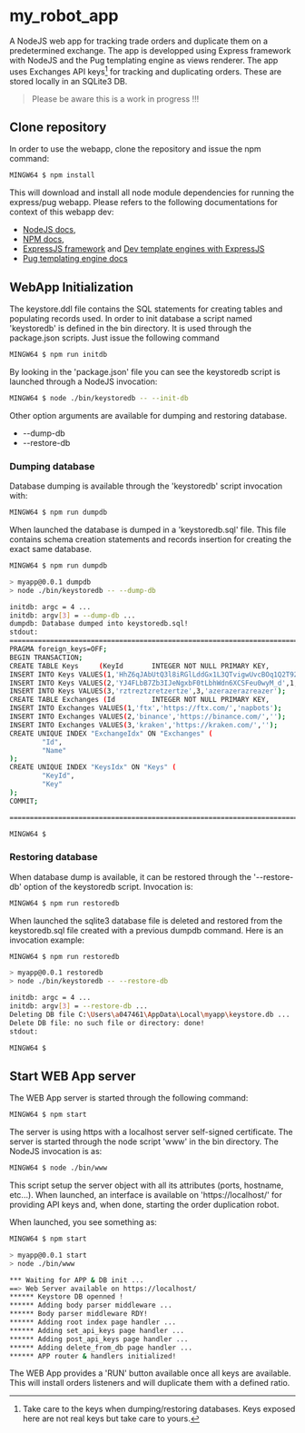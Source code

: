 # my_robot_app

A NodeJS web app for tracking trade orders and duplicate them on a predetermined exchange.
The app is developped using Express framework with NodeJS and the Pug templating engine as
views renderer.
The app uses Exchanges API keys[^1] for tracking and duplicating orders. These are stored locally
in an SQLite3 DB.

> Please be aware this is a work in progress !!! 

[^1]: Take care to the keys when dumping/restoring databases. Keys exposed here are not real keys but take care to yours.

## Clone repository

In order to use the webapp, clone the repository and issue the npm command:
```bash
MINGW64 $ npm install
```
This will download and install all node module dependencies for running the express/pug
webapp.
Please refers to the following documentations for context of this webapp dev:
 * [NodeJS docs](https://nodejs.org/en/docs/),
 * [NPM docs](https://docs.npmjs.com/),
 * [ExpressJS framework](https://expressjs.com/) and [Dev template engines with ExpressJS ](https://expressjs.com/en/advanced/developing-template-engines.html)
 * [Pug templating engine docs](https://pugjs.org/api/getting-started.html)

## WebApp Initialization

The keystore.ddl file contains the SQL statements for creating tables and populating records
used.
In order to init database a script named 'keystoredb' is defined in the bin directory. It is
used through the package.json scripts. Just issue the following command
```bash
MINGW64 $ npm run initdb
```
By looking in the 'package.json' file you can see the keystoredb script is launched through
a NodeJS invocation:
```bash
MINGW64 $ node ./bin/keystoredb -- --init-db
```
Other option arguments are available for dumping and restoring database.
 * --dump-db 
 * --restore-db

### Dumping database

Database dumping is available through the 'keystoredb' script invocation with:
```bash
MINGW64 $ npm run dumpdb
```
When launched the database is dumped in a 'keystoredb.sql' file. This file contains schema
creation statements and records insertion for creating the exact same database.

```bash
MINGW64 $ npm run dumpdb

> myapp@0.0.1 dumpdb
> node ./bin/keystoredb -- --dump-db

initdb: argc = 4 ...
initdb: argv[3] = --dump-db ...
dumpdb: Database dumped into keystoredb.sql!
stdout:
=========================================================================================================
PRAGMA foreign_keys=OFF;
BEGIN TRANSACTION;
CREATE TABLE Keys     (KeyId       INTEGER NOT NULL PRIMARY KEY,                                                              Key         TEXT    NOT NULL,                                                              ExchangeId  INTEGER NOT NULL,                                                              Secret      TEXT    NOT NULL,                                                              FOREIGN KEY (ExchangeId) REFERENCES Exchanges (Id),                                                                      UNIQUE(Key)                                                             );
INSERT INTO Keys VALUES(1,'HhZ6qJAbUtQ3l8iRGlLddGx1L3QTvigwUvcBOq1Q2T92EImIpmaqfTp0gaGbJTpy',2,'fSczOeQTS62uV7Fn3ZnDoFndbvi6P4eCN7U1QpfbzqwOHlNItRQcNQHZwto3HpPQ');
INSERT INTO Keys VALUES(2,'YJ4FLbB7Zb3IJeNgxbF0tLbhWdn6XCSFeu0wyM_d',1,'lo8RfIB4j_qSmEQ5Kv1etNFLYscnog68BnRqhsl4');
INSERT INTO Keys VALUES(3,'rztreztzretzertze',3,'azerazerazreazer');
CREATE TABLE Exchanges (Id         INTEGER NOT NULL PRIMARY KEY,                                                               Name       TEXT    NOT NULL,                                                               Url        TEXT    NOT NULL,                                                               Subaccount TEXT,                                                                          UNIQUE(Name)                                                              );
INSERT INTO Exchanges VALUES(1,'ftx','https://ftx.com/','napbots');
INSERT INTO Exchanges VALUES(2,'binance','https://binance.com/','');
INSERT INTO Exchanges VALUES(3,'kraken','https://kraken.com/','');
CREATE UNIQUE INDEX "ExchangeIdx" ON "Exchanges" (
        "Id",
        "Name"
);
CREATE UNIQUE INDEX "KeysIdx" ON "Keys" (
        "KeyId",
        "Key"
);
COMMIT;

=========================================================================================================

MINGW64 $ 
```

### Restoring database

When database dump is available, it can be restored through the '--restore-db' option of the keystoredb
script. Invocation is:

```bash
MINGW64 $ npm run restoredb
```

When launched the sqlite3 database file is deleted and restored from the keystoredb.sql file created with a previous dumpdb command.
Here is an invocation example:

```bash
MINGW64 $ npm run restoredb

> myapp@0.0.1 restoredb
> node ./bin/keystoredb -- --restore-db

initdb: argc = 4 ...
initdb: argv[3] = --restore-db ...
Deleting DB file C:\Users\a047461\AppData\Local\myapp\keystore.db ...
Delete DB file: no such file or directory: done!
stdout:

MINGW64 $ 
```

## Start WEB App server

The WEB App server is started through the following command:

```bash
MINGW64 $ npm start
```

The server is using https with a localhost server self-signed certificate. The server is started through
the node script 'www' in the bin directory. The NodeJS invocation is as:

```bash
MINGW64 $ node ./bin/www
```

This script setup the server object with all its attributes (ports, hostname, etc...). When launched, an
interface is available on 'https://localhost/' for providing API keys and, when done, starting the order
duplication robot.

When launched, you see something as:

```bash
MINGW64 $ npm start

> myapp@0.0.1 start
> node ./bin/www

*** Waiting for APP & DB init ...
==> Web Server available on https://localhost/
****** Keystore DB openned !
****** Adding body parser middleware ...
****** Body parser middleware RDY!
****** Adding root index page handler ...
****** Adding set_api_keys page handler ...
****** Adding post_api_keys page handler ...
****** Adding delete_from_db page handler ...
****** APP router & handlers initialized!
```

The WEB App provides a 'RUN' button available once all keys are available. This will install orders listeners
and will duplicate them with a defined ratio.
